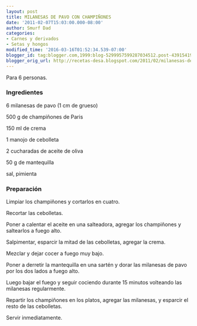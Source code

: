 ```yaml
---
layout: post
title: MILANESAS DE PAVO CON CHAMPIÑONES
date: '2011-02-07T15:03:00.000-08:00'
author: Smurf Dad
categories:
- Carnes y derivados
- Setas y hongos
modified_time: '2016-03-16T01:52:34.539-07:00'
blogger_id: tag:blogger.com,1999:blog-5299957599287034512.post-4391541972627348821
blogger_orig_url: http://recetas-desa.blogspot.com/2011/02/milanesas-de-pavo-con-champinones.html
---
```


Para 6 personas.

<h3>Ingredientes</h3>
6 milanesas de pavo (1 cm de grueso)

500 g de champiñones de Paris

150 ml de crema

1 manojo de cebolleta

2 cucharadas de aceite de oliva

50 g de mantequilla

sal, pimienta

<h3>Preparación</h3>
Limpiar los champiñones y cortarlos en cuatro.

Recortar las cebolletas.

Poner a calentar el aceite en una salteadora, agregar los champiñones y saltearlos a fuego alto.

Salpimentar, esparcir la mitad de las cebolletas, agregar la crema.

Mezclar y dejar cocer a fuego muy bajo.

Poner a derretir la mantequilla en una sartén y dorar las milanesas de pavo por los dos lados a fuego alto.

Luego bajar el fuego y seguir cociendo durante 15 minutos volteando las milanesas regularmente.

Repartir los champiñones en los platos, agregar las milanesas, y esparcir el resto de las cebolletas.

Servir inmediatamente.